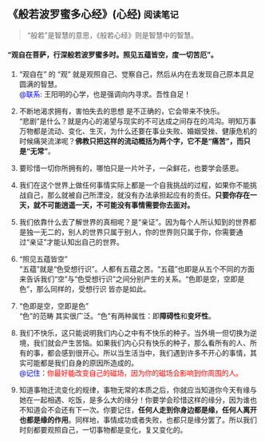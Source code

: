 ## 《般若波罗蜜多心经》(心经) <small>阅读笔记</small>
> “般若”是智慧的意思，《般若心经》则是智慧中的智慧。

#### “观自在菩萨，行深般若波罗蜜多时。照见五蕴皆空，度一切苦厄”。
1. “观自在” 的 “观” 就是观照自己、觉察自己，然后从内在去发现自己原本具足圆满的智慧。  
<font color="blue">@联系</font>: 王阳明的心学，也是强调向内寻求。吾性自足！

2. 不断地渴求拥有，害怕失去的思想 是不正确的，它会带来不快乐。  
“悲剧”是什么？就是内心的渴望与现实的不可达成之间存在的鸿沟。明知万事万物都是流动、变化、生灭，为什么还要在事业失败、婚姻受挫、健康危机的时候痛哭流涕呢？**佛教只把这样的流动概括为两个字，它不是“痛苦”，而只是“无常”**。

3. 要珍惜一切你所拥有的，哪怕只是一片叶子，一朵鲜花，也要学会感恩。

4. 我们在这个世界上做任何事情实际上都是一个自我挑战的过程，如果你不能挑战自己，那么就被自己所湮没，就没有办法承担起应有的责任。**只要你存在一天，就不可能逍遥一天，不可能没有事情需要你去面对。**

5. 我们依靠什么去了解世界的真相呢？是“亲证”。因为每个人所认知到的世界都是独一无二的，别人的世界只属于别人，你的世界则只属于你，你需要通过“亲证”才能认知出自己的世界。

6. “照见五蕴皆空”  
“五蕴”就是“色受想行识”。人都有五蕴之苦。“五蕴”也即是从五个不同的方面来告诉我们“空”与“色受想行识”之间分别产生的关系。“色即是空，空即是色”，那么同样的，受想行识 皆亦是如此。

7. “色即是空，空即是色”  
“色”的范畴 其实很广泛。“色”有两种属性：即**障碍性**和**变坏性**。
 
8. 我们不快乐，这只能说明我们内心之中有不快乐的种子。当外境一但切换为逆境，我们就会产生苦恼。如果我们内心只有快乐的种子，那么看所有的人、所有的事，都会感到很开心。所以当生活当中，我们遇到许多不开心的事情，其实可能都是我们自身的原因所造成的。  
<font color="blue">@记住</font>：<font color="red">你最好能改变自己的磁场，因为你的磁场会影响到你周围的人。</font>

9. 知道事物迁流变化的规律，事物无常的本质之后，你就应当知道你今天有缘与她在一起相遇、吃饭，是多么大的缘分！你要学会珍惜这样的缘分，因为谁也不知道会不会还有下一次。你要记住，**任何人走到你身边都是缘，任何人离开也都是缘的作用**。同样地，事情成功或者失败，也都只是缘分罢了。所以我们时刻都要观照自己，一切事物都是变化，复又变化的。
 

